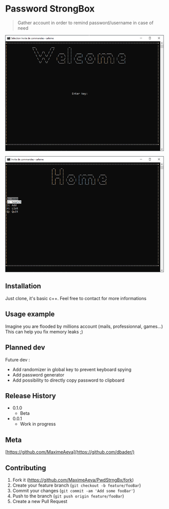 # Password StrongBox
> Gather account in order to remind password/username in case of need

<p align="center">
  <img src="https://github.com/MaximeAeva/PwdStrngBx/blob/master/res/Hello.PNG">
</p>

<p align="center">
  <img src="https://github.com/MaximeAeva/PwdStrngBx/blob/master/res/hello2.PNG">
</p>

## Installation

Just clone, it's basic c++.
Feel free to contact for more informations

## Usage example

Imagine you are flooded by millions account (mails, professionnal, games...)
This can help you fix memory leaks ;) 

## Planned dev

Future dev :
- Add randomizer in global key to prevent keyboard spying
- Add password generator
- Add possibility to directly copy password to clipboard

## Release History

* 0.1.0
    * Beta
* 0.0.1
    * Work in progress

## Meta

[https://github.com/MaximeAeva](https://github.com/dbader/)

## Contributing

1. Fork it (<https://github.com/MaximeAeva/PwdStrngBx/fork>)
2. Create your feature branch (`git checkout -b feature/fooBar`)
3. Commit your changes (`git commit -am 'Add some fooBar'`)
4. Push to the branch (`git push origin feature/fooBar`)
5. Create a new Pull Request